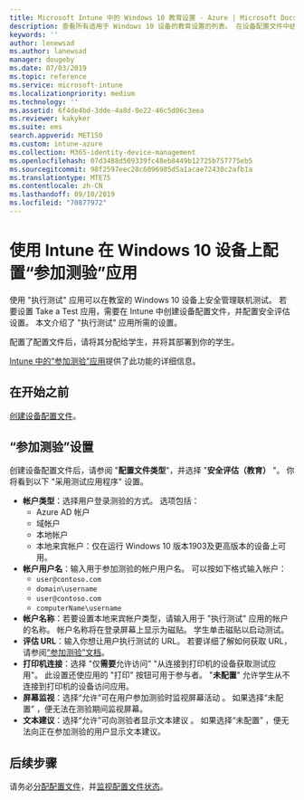```yaml
---
title: Microsoft Intune 中的 Windows 10 教育设置 - Azure | Microsoft Docs
description: 查看所有适用于 Windows 10 设备的教育设置的列表。 在设备配置文件中结合使用这些设置和“参加测验”应用，在 Intune 中选择用户或学生登录方式、在测验期间监视屏幕等。
keywords: ''
author: lenewsad
ms.author: lanewsad
manager: dougeby
ms.date: 07/03/2019
ms.topic: reference
ms.service: microsoft-intune
ms.localizationpriority: medium
ms.technology: ''
ms.assetid: 6f4de4bd-3dde-4a8d-8e22-46c5d06c3eea
ms.reviewer: kakyker
ms.suite: ems
search.appverid: MET150
ms.custom: intune-azure
ms.collection: M365-identity-device-management
ms.openlocfilehash: 07d3488d509339fc48eb8449b12725b757775eb5
ms.sourcegitcommit: 98f2597eec28c6096985d5a1acae72430c2afb1a
ms.translationtype: MTE75
ms.contentlocale: zh-CN
ms.lasthandoff: 09/10/2019
ms.locfileid: "70877972"
---
```

# <a name="configure-the-take-a-test-app-on-windows-10-devices-using-intune"></a>使用 Intune 在 Windows 10 设备上配置“参加测验”应用

使用 "执行测试" 应用可以在教室的 Windows 10 设备上安全管理联机测试。 若要设置 Take a Test 应用，需要在 Intune 中创建设备配置文件，并配置安全评估设置。 本文介绍了 "执行测试" 应用所需的设置。 

配置了配置文件后，请将其分配给学生，并将其部署到你的学生。 

[Intune 中的“参加测验”应用](education-settings-configure.md)提供了此功能的详细信息。

## <a name="before-you-begin"></a>在开始之前

[创建设备配置文件](education-settings-configure.md#create-a-device-profile)。

## <a name="take-a-test-settings"></a>“参加测验”设置
创建设备配置文件后，请参阅 "**配置文件类型**"，并选择 "**安全评估（教育）** "。 你将看到以下 "采用测试应用程序" 设置。 


- **帐户类型**：选择用户登录测验的方式。 选项包括：
  - Azure AD 帐户
  - 域帐户
  - 本地帐户
  - 本地来宾帐户：仅在运行 Windows 10 版本1903及更高版本的设备上可用。    
- **帐户用户名**：输入用于参加测验的帐户用户名。 可以按如下格式输入帐户：
  - `user@contoso.com`
  - `domain\username`
  - `user@contoso.com`
  - `computerName\username`
- **帐户名称**：若要设置本地来宾帐户类型，请输入用于 "执行测试" 应用的帐户的名称。 帐户名称将在登录屏幕上显示为磁贴。 学生单击磁贴以启动测试。  
- **评估 URL**：输入你想让用户执行测试的 URL。 若要详细了解如何获取 URL，请参阅[“参加测验”文档](https://docs.microsoft.com/education/windows/take-tests-in-windows-10)。
- **打印机连接**：选择 "仅**需要**允许访问" "从连接到打印机的设备获取测试应用"。 此设置还使应用的 "打印" 按钮可用于参与者。 "**未配置**" 允许学生从不连接到打印机的设备访问应用。  
- **屏幕监视**：选择“允许”可在用户参加测验时监视屏幕活动  。 如果选择“未配置”  ，便无法在测验期间监视屏幕。
- **文本建议**：选择“允许”可向测验者显示文本建议  。 如果选择“未配置”  ，便无法向正在参加测验的用户显示文本建议。

## <a name="next-steps"></a>后续步骤

请务必[分配配置文件](device-profile-assign.md)，并[监视配置文件状态](device-profile-monitor.md)。
